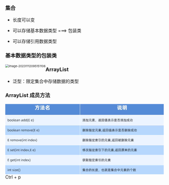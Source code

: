 ### 集合

- 长度可以变

- 可以存储基本数据类型 ===> 包装类
- 可以存储引用数据类型

### 基本数据类型的包装类

<img src="F:\Java\note\image\Arrayvariable.png" alt="image-20231112095151106" style="zoom:67%; float:left;" />



### ArrayList

- 泛型：限定集合中存储数据的类型





### ArrayList 成员方法

<img src="\Java\note\image\ArrayList.png" alt="image-20231112094633532" style="zoom:67%; float:left;" />





Ctrl + p 
